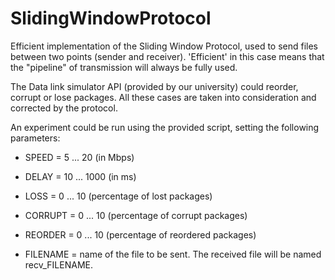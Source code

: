 # SlidingWindowProtocol

Efficient implementation of the Sliding Window Protocol, used to send files between two points (sender and receiver).
'Efficient' in this case means that the "pipeline" of transmission will always be fully used.


The Data link simulator API (provided by our university) could reorder, corrupt or lose packages. All these cases
are taken into consideration and corrected by the protocol.


An experiment could be run using the provided script, setting the following parameters:

* SPEED = 5 ... 20 (in Mbps)

* DELAY = 10 ... 1000 (in ms)

* LOSS = 0 ... 10 (percentage of lost packages)

* CORRUPT = 0 ... 10 (percentage of corrupt packages)

* REORDER = 0 ... 10 (percentage of reordered packages)

* FILENAME = name of the file to be sent. The received file will be named recv_FILENAME.
